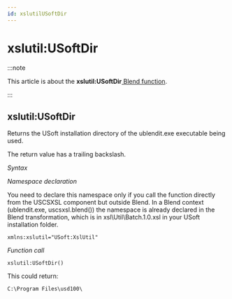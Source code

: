 ```yaml
---
id: xslutilUSoftDir
---
```


# xslutil:USoftDir




:::note

This article is about the **xslutil:USoftDir**[ Blend function](/Repositories/Blend_functions).

:::

## **xslutil:USoftDir**

Returns the USoft installation directory of the ublendit.exe executable being used.

The return value has a trailing backslash.

*Syntax*

*Namespace declaration*

You need to declare this namespace only if you call the function directly from the USCSXSL component but outside Blend. In a Blend context (ublendit.exe, uscsxsl.blend()) the namespace is already declared in the Blend transformation, which is in xsl\\Util\\Batch.1.0.xsl in your USoft installation folder.

```
xmlns:xslutil="USoft:XslUtil"
```

*Function call*

```
xslutil:USoftDir()
```

This could return:

```
C:\Program Files\usd100\
```

 